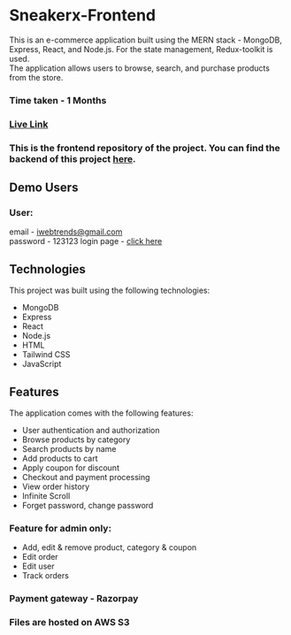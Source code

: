 # Sneakerx-Frontend

This is an e-commerce application built using the MERN stack - MongoDB, Express, React, and Node.js. For the state management, Redux-toolkit is used.<br>The application allows users to browse, search, and purchase products from the store.

### Time taken - 1 Months

### [Live Link](https://sneakerx-frontend.vercel.app)

### This is the frontend repository of the project. You can find the backend of this project [here](https://github.com/karanch577/Sneakerx-backend).

## Demo Users

### User: 
email - iwebtrends@gmail.com <br>
password - 123123
login page - [click here](https://sneakerx-frontend.vercel.app/login)

## Technologies
This project was built using the following technologies:

- MongoDB
- Express
- React
- Node.js
- HTML
- Tailwind CSS
- JavaScript

## Features
The application comes with the following features:

- User authentication and authorization
- Browse products by category
- Search products by name
- Add products to cart
- Apply coupon for discount
- Checkout and payment processing
- View order history
- Infinite Scroll
- Forget password, change password

### Feature for admin only: 
- Add, edit & remove product, category & coupon
- Edit order
- Edit user
- Track orders

### Payment gateway - Razorpay
### Files are hosted on AWS S3